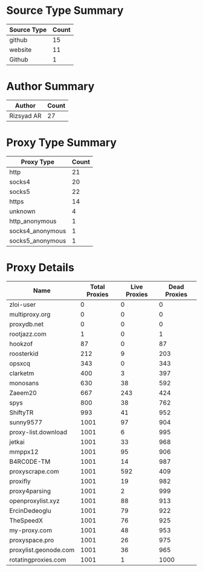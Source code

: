 # Source Type Summary

| Source Type | Count |
|-------------|-------|
| github | 15 |
| website | 11 |
| Github | 1 |


# Author Summary

| Author | Count |
|--------|-------|
| Rizsyad AR | 27 |


# Proxy Type Summary

| Proxy Type | Count |
|------------|-------|
| http | 21 |
| socks4 | 20 |
| socks5 | 22 |
| https | 14 |
| unknown | 4 |
| http_anonymous | 1 |
| socks4_anonymous | 1 |
| socks5_anonymous | 1 |


# Proxy Details

| Name | Total Proxies | Live Proxies | Dead Proxies |
|------|---------------|--------------|---------------|
| zloi-user | 0 | 0 | 0 |
| multiproxy.org | 0 | 0 | 0 |
| proxydb.net | 0 | 0 | 0 |
| rootjazz.com | 1 | 0 | 1 |
| hookzof | 87 | 0 | 87 |
| roosterkid | 212 | 9 | 203 |
| opsxcq | 343 | 0 | 343 |
| clarketm | 400 | 3 | 397 |
| monosans | 630 | 38 | 592 |
| Zaeem20 | 667 | 243 | 424 |
| spys | 800 | 38 | 762 |
| ShiftyTR | 993 | 41 | 952 |
| sunny9577 | 1001 | 97 | 904 |
| proxy-list.download | 1001 | 6 | 995 |
| jetkai | 1001 | 33 | 968 |
| mmppx12 | 1001 | 95 | 906 |
| B4RC0DE-TM | 1001 | 14 | 987 |
| proxyscrape.com | 1001 | 592 | 409 |
| proxifly | 1001 | 19 | 982 |
| proxy4parsing | 1001 | 2 | 999 |
| openproxylist.xyz | 1001 | 88 | 913 |
| ErcinDedeoglu | 1001 | 79 | 922 |
| TheSpeedX | 1001 | 76 | 925 |
| my-proxy.com | 1001 | 48 | 953 |
| proxyspace.pro | 1001 | 26 | 975 |
| proxylist.geonode.com | 1001 | 36 | 965 |
| rotatingproxies.com | 1001 | 1 | 1000 |
